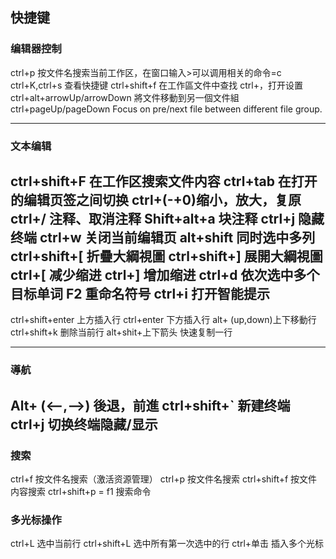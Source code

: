 ## 快捷键

### 编辑器控制
ctrl+p 按文件名搜索当前工作区，在窗口输入>可以调用相关的命令=c
ctrl+K,ctrl+s 查看快捷键
ctrl+shift+f 在工作區文件中查找
ctrl+，打开设置
ctrl+alt+arrowUp/arrowDown 將文件移動到另一個文件組
ctrl+pageUp/pageDown  Focus on pre/next file between different file group.

---

### 文本编辑
ctrl+shift+F 在工作区搜索文件内容
ctrl+tab 在打开的编辑页签之间切换
ctrl+(-+0)缩小，放大，复原
ctrl+/ 注释、取消注释
Shift+alt+a 块注释
ctrl+j 隐藏终端
ctrl+w 关闭当前编辑页
alt+shift 同时选中多列
ctrl+shift+[ 折疊大綱視圖
ctrl+shift+] 展開大綱視圖
ctrl+[ 减少缩进
ctrl+] 增加缩进
ctrl+d 依次选中多个目标单词
F2 重命名符号
ctrl+i 打开智能提示
---

ctrl+shift+enter 上方插入行
ctrl+enter 下方插入行
alt+ (up,down)上下移動行
ctrl+shift+k 删除当前行
alt+shit+上下箭头 快速复制一行

---
### 導航
Alt+ (<--,-->) 後退，前進
ctrl+shift+` 新建终端
ctrl+j 切换终端隐藏/显示
---
### 搜索
ctrl+f  按文件名搜索（激活资源管理）
ctrl+p 按文件名搜索
ctrl+shift+f 按文件内容搜索
ctrl+shift+p = f1 搜索命令

### 多光标操作
ctrl+L 选中当前行
ctrl+shift+L 选中所有第一次选中的行
ctrl+单击 插入多个光标




